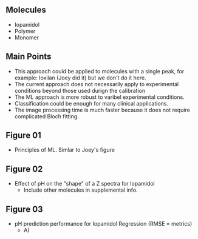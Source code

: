 ## Molecules
- Iopamidol
- Polymer
- Monomer

## Main Points
- This approach could be applied to molecules with a single peak, for example: Ioxilan (Joey did it) but we don't do it here.
- The current approach does not necessarily apply to experimental conditions beyond those used durign the calibration
- The ML approach is more robust to varibel experimental conditions.
- Classification could be enough for many clinical applications.
- The image processing time is much faster because it does not require complicated Bloch fitting.

## Figure 01
- Principles of ML. Simlar to Joey's figure

## Figure 02
- Effect of pH on the "shape" of a Z spectra for Iopamidol
  - Include other molecules in supplemental info.
  
## Figure 03
- pH prediction performance for Iopamidol Regression (RMSE = metrics)
  - A) 

